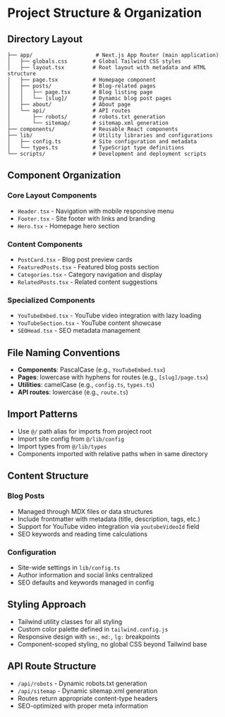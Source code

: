 # Project Structure & Organization

## Directory Layout

```
├── app/                    # Next.js App Router (main application)
│   ├── globals.css        # Global Tailwind CSS styles
│   ├── layout.tsx         # Root layout with metadata and HTML structure
│   ├── page.tsx           # Homepage component
│   ├── posts/             # Blog-related pages
│   │   ├── page.tsx       # Blog listing page
│   │   └── [slug]/        # Dynamic blog post pages
│   ├── about/             # About page
│   └── api/               # API routes
│       ├── robots/        # robots.txt generation
│       └── sitemap/       # sitemap.xml generation
├── components/            # Reusable React components
├── lib/                   # Utility libraries and configurations
│   ├── config.ts          # Site configuration and metadata
│   └── types.ts           # TypeScript type definitions
└── scripts/               # Development and deployment scripts
```

## Component Organization

### Core Layout Components
- `Header.tsx` - Navigation with mobile responsive menu
- `Footer.tsx` - Site footer with links and branding
- `Hero.tsx` - Homepage hero section

### Content Components
- `PostCard.tsx` - Blog post preview cards
- `FeaturedPosts.tsx` - Featured blog posts section
- `Categories.tsx` - Category navigation and display
- `RelatedPosts.tsx` - Related content suggestions

### Specialized Components
- `YouTubeEmbed.tsx` - YouTube video integration with lazy loading
- `YouTubeSection.tsx` - YouTube content showcase
- `SEOHead.tsx` - SEO metadata management

## File Naming Conventions

- **Components**: PascalCase (e.g., `YouTubeEmbed.tsx`)
- **Pages**: lowercase with hyphens for routes (e.g., `[slug]/page.tsx`)
- **Utilities**: camelCase (e.g., `config.ts`, `types.ts`)
- **API routes**: lowercase (e.g., `route.ts`)

## Import Patterns

- Use `@/` path alias for imports from project root
- Import site config from `@/lib/config`
- Import types from `@/lib/types`
- Components imported with relative paths when in same directory

## Content Structure

### Blog Posts
- Managed through MDX files or data structures
- Include frontmatter with metadata (title, description, tags, etc.)
- Support for YouTube video integration via `youtubeVideoId` field
- SEO keywords and reading time calculations

### Configuration
- Site-wide settings in `lib/config.ts`
- Author information and social links centralized
- SEO defaults and keywords managed in config

## Styling Approach

- Tailwind utility classes for all styling
- Custom color palette defined in `tailwind.config.js`
- Responsive design with `sm:`, `md:`, `lg:` breakpoints
- Component-scoped styling, no global CSS beyond Tailwind base

## API Route Structure

- `/api/robots` - Dynamic robots.txt generation
- `/api/sitemap` - Dynamic sitemap.xml generation
- Routes return appropriate content-type headers
- SEO-optimized with proper meta information